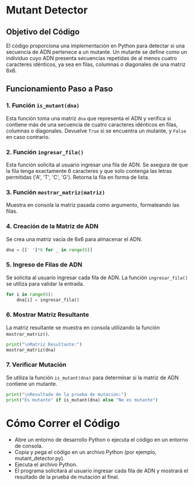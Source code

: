 # Mutant Detector

## Objetivo del Código

El código proporciona una implementación en Python para detectar si una secuencia de ADN pertenece a un mutante. Un mutante se define como un individuo cuyo ADN presenta secuencias repetidas de al menos cuatro caracteres idénticos, ya sea en filas, columnas o diagonales de una matriz 6x6.

## Funcionamiento Paso a Paso

### 1. Función `is_mutant(dna)`

Esta función toma una matriz `dna` que representa el ADN y verifica si contiene más de una secuencia de cuatro caracteres idénticos en filas, columnas o diagonales. Devuelve `True` si se encuentra un mutante, y `False` en caso contrario.

### 2. Función `ingresar_fila()`

Esta función solicita al usuario ingresar una fila de ADN. Se asegura de que la fila tenga exactamente 6 caracteres y que solo contenga las letras permitidas ('A', 'T', 'C', 'G'). Retorna la fila en forma de lista.

### 3. Función `mostrar_matriz(matriz)`

Muestra en consola la matriz pasada como argumento, formateando las filas.

### 4. Creación de la Matriz de ADN

Se crea una matriz vacía de 6x6 para almacenar el ADN.

```python
dna = [[' ']*6 for _ in range(6)]
```

### 5. Ingreso de Filas de ADN

Se solicita al usuario ingresar cada fila de ADN. La función `ingresar_fila()` se utiliza para validar la entrada.

```python
for i in range(6):
    dna[i] = ingresar_fila()
```
### 6. Mostrar Matriz Resultante
La matriz resultante se muestra en consola utilizando la función `mostrar_matriz()`.

```python
print("\nMatriz Resultante:")
mostrar_matriz(dna)
```
### 7. Verificar Mutación
Se utiliza la función `is_mutant(dna)` para determinar si la matriz de ADN contiene un mutante.

```python
print("\nResultado de la prueba de mutación:")
print("Es mutante" if is_mutant(dna) else "No es mutante")
```

# Cómo Correr el Código

- Abre un entorno de desarrollo Python o ejecuta el código en un entorno de consola.
- Copia y pega el código en un archivo Python (por ejemplo, mutant_detector.py).
- Ejecuta el archivo Python.
- El programa solicitará al usuario ingresar cada fila de ADN y mostrará el resultado de la prueba de mutación al final.